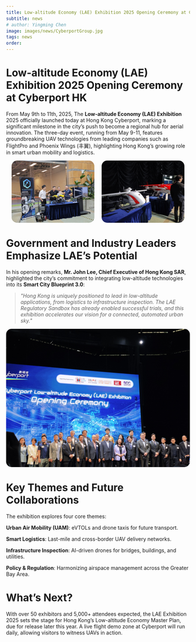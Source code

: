 ```yaml
---
title: Low-altitude Economy (LAE) Exhibition 2025 Opening Ceremony at Cyberport HK
subtitle: news
# author: Yingming Chen
image: images/news/CyberportGroup.jpg
tags: news
order: 
---
```


# Low-altitude Economy (LAE) Exhibition 2025 Opening Ceremony at Cyberport HK

From May 9th to 11th, 2025, The **Low-altitude Economy (LAE) Exhibition** 2025 officially launched today at Hong Kong Cyberport, marking a significant milestone in the city’s push to become a regional hub for aerial innovation. The three-day event, running from May 9-11, features groundbreaking UAV technologies from leading companies such as FlightPro and Phoenix Wings (丰翼), highlighting Hong Kong’s growing role in smart urban mobility and logistics.

<div style="text-align: center; margin-bottom: 20px; display: flex; justify-content: center; gap: 20px;">
  <img src="https://github.com/PolyU-TASLAB/polyu-taslab.github.io/raw/main/images/news/FlightProEX.jpg" alt="FlightPro" 
       style="width: 45%; height: auto; object-fit: cover; border-radius: 15px;">
  <img src="https://github.com/PolyU-TASLAB/polyu-taslab.github.io/raw/main/images/news/PhoenixWingsEX.jpg" alt="PhoenixEX" 
      style="width: 45%; height: auto; object-fit: cover; border-radius: 15px;">
</div>

# Government and Industry Leaders Emphasize LAE’s Potential

In his opening remarks, **Mr. John Lee, Chief Executive of Hong Kong SAR**, highlighted the city’s commitment to integrating low-altitude technologies into its **Smart City Blueprint 3.0**:

> *"Hong Kong is uniquely positioned to lead in low-altitude applications, from logistics to infrastructure inspection. The LAE Regulatory Sandbox has already enabled successful trials, and this exhibition accelerates our vision for a connected, automated urban sky."*

<div style="text-align: center; margin-bottom: 20px; display: flex; justify-content: center; gap: 20px;">
  <img src="https://github.com/PolyU-TASLAB/polyu-taslab.github.io/raw/main/images/news/CyberportGroup.jpg" alt="Banner" 
       style="width: 100%; height: auto; object-fit: cover; border-radius: 15px;">
</div>

# Key Themes and Future Collaborations
The exhibition explores four core themes:

**Urban Air Mobility (UAM)**: eVTOLs and drone taxis for future transport.

**Smart Logistics**: Last-mile and cross-border UAV delivery networks.

**Infrastructure Inspection**: AI-driven drones for bridges, buildings, and utilities.

**Policy & Regulation**: Harmonizing airspace management across the Greater Bay Area.

# What’s Next?
With over 50 exhibitors and 5,000+ attendees expected, the LAE Exhibition 2025 sets the stage for Hong Kong’s Low-altitude Economy Master Plan, due for release later this year. A live flight demo zone at Cyberport will run daily, allowing visitors to witness UAVs in action.

